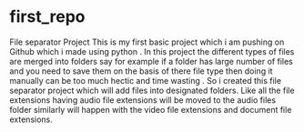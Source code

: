 # first_repo
File separator Project
This is my first basic project which i am pushing on Github which i made using python .
In this project the different types of files are merged into folders say for example if a folder has large number of files and you need to save them on the basis of there file type then doing it manually can be too much hectic and time wasting .
So i created this file separator project which will add files into designated folders.
Like all the file extensions having audio file extensions will be moved to the audio files folder similarly will happen with the video file extensions and document file extensions.

